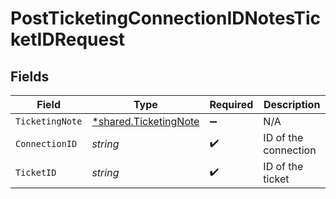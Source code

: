# PostTicketingConnectionIDNotesTicketIDRequest


## Fields

| Field                                                         | Type                                                          | Required                                                      | Description                                                   |
| ------------------------------------------------------------- | ------------------------------------------------------------- | ------------------------------------------------------------- | ------------------------------------------------------------- |
| `TicketingNote`                                               | [*shared.TicketingNote](../../models/shared/ticketingnote.md) | :heavy_minus_sign:                                            | N/A                                                           |
| `ConnectionID`                                                | *string*                                                      | :heavy_check_mark:                                            | ID of the connection                                          |
| `TicketID`                                                    | *string*                                                      | :heavy_check_mark:                                            | ID of the ticket                                              |